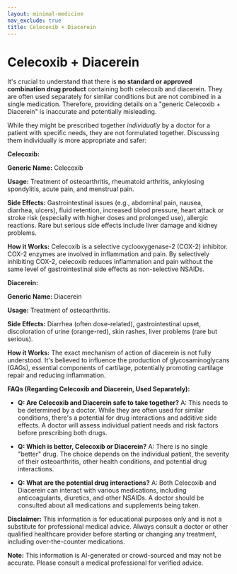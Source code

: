 ```yaml
---
layout: minimal-medicine
nav_exclude: true
title: Celecoxib + Diacerein
---
```


# Celecoxib + Diacerein

It's crucial to understand that there is **no standard or approved combination drug product** containing both celecoxib and diacerein.  They are often used separately for similar conditions but are not combined in a single medication.  Therefore, providing details on a "generic Celecoxib + Diacerein" is inaccurate and potentially misleading.

While they might be prescribed together *individually* by a doctor for a patient with specific needs, they are not formulated together.  Discussing them individually is more appropriate and safer:

**Celecoxib:**

**Generic Name:** Celecoxib

**Usage:**  Treatment of osteoarthritis, rheumatoid arthritis, ankylosing spondylitis, acute pain, and menstrual pain.

**Side Effects:**  Gastrointestinal issues (e.g., abdominal pain, nausea, diarrhea, ulcers), fluid retention, increased blood pressure, heart attack or stroke risk (especially with higher doses and prolonged use), allergic reactions.  Rare but serious side effects include liver damage and kidney problems.

**How it Works:**  Celecoxib is a selective cyclooxygenase-2 (COX-2) inhibitor.  COX-2 enzymes are involved in inflammation and pain. By selectively inhibiting COX-2, celecoxib reduces inflammation and pain without the same level of gastrointestinal side effects as non-selective NSAIDs.

**Diacerein:**

**Generic Name:** Diacerein

**Usage:** Treatment of osteoarthritis.

**Side Effects:**  Diarrhea (often dose-related), gastrointestinal upset, discoloration of urine (orange-red), skin rashes, liver problems (rare but serious).

**How it Works:**  The exact mechanism of action of diacerein is not fully understood. It's believed to influence the production of glycosaminoglycans (GAGs), essential components of cartilage, potentially promoting cartilage repair and reducing inflammation.


**FAQs (Regarding Celecoxib and Diacerein, Used Separately):**

* **Q: Are Celecoxib and Diacerein safe to take together?**  A:  This needs to be determined by a doctor. While they are often used for similar conditions, there's a potential for drug interactions and additive side effects. A doctor will assess individual patient needs and risk factors before prescribing both drugs.

* **Q: Which is better, Celecoxib or Diacerein?** A: There is no single "better" drug. The choice depends on the individual patient, the severity of their osteoarthritis, other health conditions, and potential drug interactions.

* **Q: What are the potential drug interactions?** A: Both Celecoxib and Diacerein can interact with various medications, including anticoagulants, diuretics, and other NSAIDs.  A doctor should be consulted about all medications and supplements being taken.


**Disclaimer:** This information is for educational purposes only and is not a substitute for professional medical advice. Always consult a doctor or other qualified healthcare provider before starting or changing any treatment, including over-the-counter medications.


**Note:** This information is AI-generated or crowd-sourced and may not be accurate. Please consult a medical professional for verified advice.
